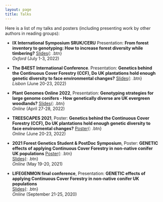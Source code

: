 ```yaml
---
layout: page
title: Talks
---
```


Here is a list of my talks and posters (including presenting work by other authors in reading groups):

- **IX International Symposium SRUK/CERU** Presentation: **From forest inventory to genotyping: How to increase forest diversity while timbering?**
[Slides](/static/ppt/B4EST_slides.pdf){: .btn}  
*Oxford* (July 1-3, 2022)

- **The B4EST International Conference**. Presentation: **Genetics behind the Continuous Cover Forestry (CCF), Do UK plantations hold enough genetic diversity to face environmental changes?**
[Slides](/static/ppt/B4EST_slides.pdf){: .btn}  
*Lisbon* (June 20-23, 2022)

- **Plant Genomes Online 2022**, Presentation: **Genotyping strategies for large genome conifers - How genetically diverse are UK evergreen woodlands?**
[Slides](/static/ppt/Plant_Genomes_Online_LGuillardin.pdf){: .btn}  
*Online* (April 27-28, 2022)

- **TREESCAPES 2021**, Poster: **Genetics behind the Continuous Cover Forestry (CCF), Do UK plantations hold enough genetic diversity to face environmental changes?**
[Poster](/static/ppt/B4EST_slides.pdf){: .btn}  
*Online* (June 20-23, 2022)

- **2021 Forest Genetics Student & PostDoc Symposium**, Poster: **GENETIC effects of applying Continuous Cover Forestry in non-native conifer UK populations**
[Poster](/static/ppt/LGUILLARDIN_poster.pdf){: .btn}  
[Slides](/static/ppt/LGUILLARDIN_slides.pdf){: .btn}  
*Online* (May 19-20, 2021)

- **LIFEGENMON final conference**, Presentation: **GENETIC effects of applying Continuous Cover Forestry in non-native conifer UK populations**  
[Slides](/static/ppt/Lifegenmon_presentation_LAURA.pdf){: .btn}  
*Online* (September 21-25, 2020)
